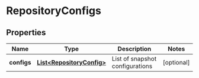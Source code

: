 # RepositoryConfigs

## Properties
Name | Type | Description | Notes
------------ | ------------- | ------------- | -------------
**configs** | [**List&lt;RepositoryConfig&gt;**](RepositoryConfig.md) | List of snapshot configurations |  [optional]
